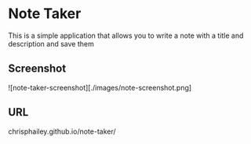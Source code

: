 # Note Taker
This is a simple application that allows you to write a note with a title and description and save them

## Screenshot
![note-taker-screenshot][./images/note-screenshot.png]
## URL
chrisphailey.github.io/note-taker/

